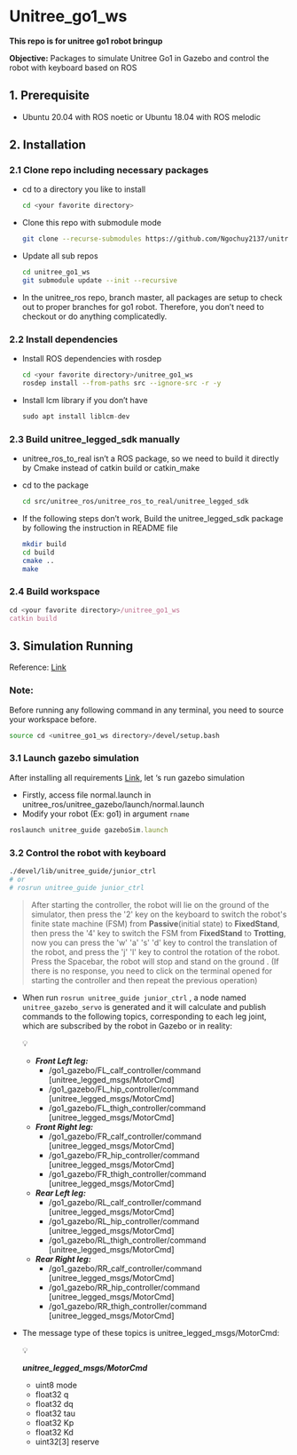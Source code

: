 # Unitree_go1_ws
**This repo is for unitree go1 robot bringup**

**Objective:** Packages to simulate Unitree Go1 in Gazebo and control the robot with keyboard based on ROS

## **1. Prerequisite**

- Ubuntu 20.04 with ROS noetic or Ubuntu 18.04 with ROS melodic

## 2. Installation

### 2.1 Clone repo including necessary packages

- cd to a directory you like to install
    
    ```bash
    cd <your favorite directory>
    ```
    
- Clone this repo with submodule mode
    
    ```bash
    git clone --recurse-submodules https://github.com/Ngochuy2137/unitree_go1_ws.git
    ```
    
- Update all sub repos
    
    ```bash
    cd unitree_go1_ws
    git submodule update --init --recursive
    ```
    
- In the unitree_ros repo, branch master, all packages are setup to check out to proper branches for go1 robot. Therefore, you don’t need to checkout or do anything complicatedly.

### 2.2 Install dependencies

- Install ROS dependencies with rosdep
    
    ```bash
    cd <your favorite directory>/unitree_go1_ws
    rosdep install --from-paths src --ignore-src -r -y
    ```
    
- Install lcm library if you don’t have
    
    ```jsx
    sudo apt install liblcm-dev
    ```
    

### 2.3 Build unitree_legged_sdk manually

- unitree_ros_to_real isn’t a ROS package, so we need to build it directly by Cmake instead of catkin build or catkin_make
- cd to the package
    
    ```bash
    cd src/unitree_ros/unitree_ros_to_real/unitree_legged_sdk
    ```
    
- If the following steps don’t work, Build the unitree_legged_sdk package by following the instruction in README file
    
    ```bash
    mkdir build
    cd build
    cmake ..
    make
    ```
    

### 2.4 Build workspace

```jsx
cd <your favorite directory>/unitree_go1_ws
catkin build
```

## 3. Simulation Running
Reference: [Link](https://github.com/unitreerobotics/unitree_guide/blob/main/README.md)
### Note:

Before running any following command in any terminal, you need to source your workspace before.

```bash
source cd <unitree_go1_ws directory>/devel/setup.bash
```

### 3.1 Launch gazebo simulation

After installing all requirements [Link](https://www.notion.so/2-Installation-b89198feccc54934a9b540d4b7c1f5cc?pvs=21), let ‘s run gazebo simulation

- Firstly, access file normal.launch in unitree_ros/unitree_gazebo/launch/normal.launch
- Modify your robot (Ex: go1) in argument `rname`

```jsx
roslaunch unitree_guide gazeboSim.launch
```

### 3.2 Control the robot with keyboard

```bash
./devel/lib/unitree_guide/junior_ctrl
# or 
# rosrun unitree_guide junior_ctrl
```

> After starting the controller, the robot will lie on the ground of the simulator, then press the '2' key on the keyboard to switch the robot's finite state machine (FSM) from **Passive**(initial state) to **FixedStand**, then press the '4' key to switch the FSM from **FixedStand** to **Trotting**, now you can press the 'w' 'a' 's' 'd' key to control the translation of the robot, and press the 'j' 'l' key to control the rotation of the robot. Press the Spacebar, the robot will stop and stand on the ground . (If there is no response, you need to click on the terminal opened for starting the controller and then repeat the previous operation)
> 

- When run `rosrun unitree_guide junior_ctrl` , a node named `unitree_gazebo_servo` is generated and it will calculate and publish commands to the following topics, corresponding to each leg joint, which are subscribed by the robot in Gazebo or in reality:
    
    <aside>
    💡
    
    - ***Front Left leg:***
        - /go1_gazebo/FL_calf_controller/command [unitree_legged_msgs/MotorCmd]
        - /go1_gazebo/FL_hip_controller/command [unitree_legged_msgs/MotorCmd]
        - /go1_gazebo/FL_thigh_controller/command [unitree_legged_msgs/MotorCmd]
    - ***Front Right leg:***
        - /go1_gazebo/FR_calf_controller/command [unitree_legged_msgs/MotorCmd]
        - /go1_gazebo/FR_hip_controller/command [unitree_legged_msgs/MotorCmd]
        - /go1_gazebo/FR_thigh_controller/command [unitree_legged_msgs/MotorCmd]
    - ***Rear Left leg:***
        - /go1_gazebo/RL_calf_controller/command [unitree_legged_msgs/MotorCmd]
        - /go1_gazebo/RL_hip_controller/command [unitree_legged_msgs/MotorCmd]
        - /go1_gazebo/RL_thigh_controller/command [unitree_legged_msgs/MotorCmd]
    - ***Rear Right leg:***
        - /go1_gazebo/RR_calf_controller/command [unitree_legged_msgs/MotorCmd]
        - /go1_gazebo/RR_hip_controller/command [unitree_legged_msgs/MotorCmd]
        - /go1_gazebo/RR_thigh_controller/command [unitree_legged_msgs/MotorCmd]
    </aside>
    
- The message type of these topics is unitree_legged_msgs/MotorCmd:
    
    <aside>
    💡
    
    ***unitree_legged_msgs/MotorCmd***
    
    - uint8 mode
    - float32 q
    - float32 dq
    - float32 tau
    - float32 Kp
    - float32 Kd
    - uint32[3] reserve
    </aside>